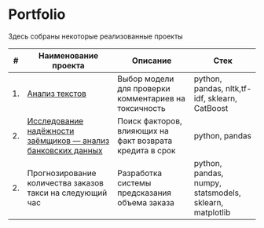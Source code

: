 # Portfolio

Здесь собраны некоторые реализованные проекты

| #    | Наименование проекта                | Описание                                                     | Стек                                                         |
| ---- | ------------------------------------------------------------ | ------------------------------------------------------------ | ------------------------------------------------------------ |
| 1.   | [Анализ текстов](https://github.com/AnastasiaBatmanova/yandex_practicum/tree/main/Analyzing%20Texts) | Выбор модели для проверки комментариев на токсичность             | python, pandas, nltk,tf-idf, sklearn, CatBoost |
| 2.   | [Исследование надёжности заёмщиков — анализ банковских данных](https://github.com/AnastasiaBatmanova/yandex_practicum/tree/main/Bank%20credits%20returns)| Поиск факторов, влияющих на факт возврата кредита в срок            | python, pandas |
| 2.   |Прогнозирование количества заказов такси на следующий час| Разработка системы предсказания объема заказа           | python, pandas, numpy, statsmodels, sklearn, matplotlib |
